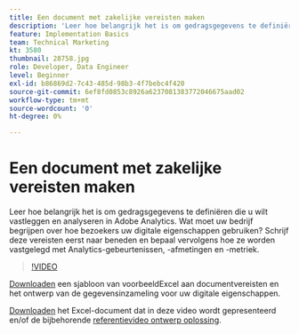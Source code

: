 ```yaml
---
title: Een document met zakelijke vereisten maken
description: 'Leer hoe belangrijk het is om gedragsgegevens te definiëren die u wilt vastleggen en analyseren in Adobe Analytics. Wat moet uw bedrijf begrijpen over hoe bezoekers uw digitale eigenschappen gebruiken? Schrijf deze vereisten eerst naar beneden en bepaal vervolgens hoe ze worden vastgelegd met Analytics-gebeurtenissen, -afmetingen en -metriek. '
feature: Implementation Basics
team: Technical Marketing
kt: 3580
thumbnail: 28758.jpg
role: Developer, Data Engineer
level: Beginner
exl-id: b86869d2-7c43-485d-98b3-4f7bebc4f420
source-git-commit: 6ef8fd0853c8926a6237081383772046675aad02
workflow-type: tm+mt
source-wordcount: '0'
ht-degree: 0%

---
```


# Een document met zakelijke vereisten maken

Leer hoe belangrijk het is om gedragsgegevens te definiëren die u wilt vastleggen en analyseren in Adobe Analytics. Wat moet uw bedrijf begrijpen over hoe bezoekers uw digitale eigenschappen gebruiken? Schrijf deze vereisten eerst naar beneden en bepaal vervolgens hoe ze worden vastgelegd met Analytics-gebeurtenissen, -afmetingen en -metriek.

>[!VIDEO](https://video.tv.adobe.com/v/28758/?quality=12)

[Downloaden](assets/aa-implementation-playbook.xlsx) een sjabloon van voorbeeldExcel aan documentvereisten en het ontwerp van de gegevensinzameling voor uw digitale eigenschappen.

[Downloaden](assets/geometrixx-clothiers-brd-sdr.xlsx) het Excel-document dat in deze video wordt gepresenteerd en/of de bijbehorende [referentievideo ontwerp oplossing](creating-and-maintaining-an-sdr.md).
